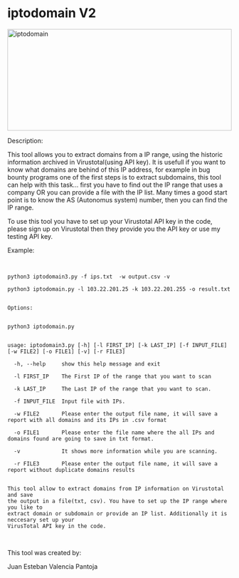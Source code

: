 # iptodomain V2
<img src="https://cloud.githubusercontent.com/assets/6917066/21866468/6590ab3a-d818-11e6-89f7-609e2d8f1171.jpg" alt="iptodomain" height="228" width="504">

Description:

This tool allows you to extract domains from a IP range, using the historic information archived in Virustotal(using API key). It is usefull if you want to know what domains are behind of this IP address, for example in bug bounty programs one of the first steps is to extract subdomains, this tool can help with this task... first you have to find out the IP range that uses a company OR you can provide a file with the IP list. Many times a good start point is to know the AS (Autonomus system) number, then you can find the IP range.


To use this tool you have to set up your Virustotal API key in the code, please sign up on Virustotal then they provide you the API key or use my testing API key.


Example:

<pre>
  <code>

python3 iptodomain3.py -f ips.txt  -w output.csv -v

python3 iptodomain.py -l 103.22.201.25 -k 103.22.201.255 -o result.txt


Options:


python3 iptodomain.py 


usage: iptodomain3.py [-h] [-l FIRST_IP] [-k LAST_IP] [-f INPUT_FILE] [-w FILE2] [-o FILE1] [-v] [-r FILE3]

  -h, --help     show this help message and exit
  
  -l FIRST_IP    The First IP of the range that you want to scan
  
  -k LAST_IP     The Last IP of the range that you want to scan.
  
  -f INPUT_FILE  Input file with IPs.
  
  -w FILE2       Please enter the output file name, it will save a report with all domains and its IPs in .csv format
  
  -o FILE1       Please enter the file name where the all IPs and domains found are going to save in txt format.
  
  -v             It shows more information while you are scanning.
  
  -r FILE3       Please enter the output file name, it will save a report without duplicate domains results
  

This tool allow to extract domains from IP information on Virustotal and save
the output in a file(txt, csv). You have to set up the IP range where you like to
extract domain or subdomain or provide an IP list. Additionally it is neccesary set up your
VirusTotal API key in the code.

</code>
</pre>
  
  This tool was created by:
  
  Juan Esteban Valencia Pantoja
